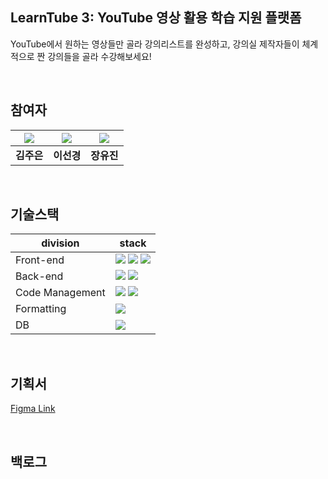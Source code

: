 ## LearnTube 3: YouTube 영상 활용 학습 지원 플랫폼
YouTube에서 원하는 영상들만 골라 강의리스트를 완성하고, 강의실 제작자들이 체계적으로 짠 강의들을 골라 수강해보세요!

</br>

## 참여자

| ![](https://github.com/kimjueun1.png) | ![](https://github.com/Vinodi-skLee.png) | ![](https://github.com/existarr.png) |
| :--------------------------------------: | :--------------------------------------: | :--------------------------------------: |
|             **김주은**              |             **이선경**              |             **장유진**              |

</br>

## 기술스택

| division        | stack                                                                                                                                                                                                                                                                                                       |
| --------------- | ----------------------------------------------------------------------------------------------------------------------------------------------------------------------------------------------------------------------------------------------------------------------------------------------------------- |
| Front-end       | <img src="https://img.shields.io/badge/react-61DAFB?style=for-the-badge&logo=react&logoColor=black">  <img src="https://img.shields.io/badge/emotion-5B0BB5?style=for-the-badge&logo=funimation&logoColor=black"> <img src="https://img.shields.io/badge/bootstrap-7952B3?style=for-the-badge&logo=bootstrap&logoColor=black"> |
| Back-end        |  <img src="https://img.shields.io/badge/springboot-6DB33F?style=for-the-badge&logo=springboot&logoColor=black"> <img src="https://img.shields.io/badge/jpa-6DB33F?style=for-the-badge&logo=springboot&logoColor=black">|
| Code Management | <img src="https://img.shields.io/badge/git-F05032?style=for-the-badge&logo=git&logoColor=black"> <img src="https://img.shields.io/badge/github-181717?style=for-the-badge&logo=github&logoColor=black"> |
| Formatting      | <img src="https://img.shields.io/badge/prettier-F7B93E?style=for-the-badge&logo=prettier&logoColor=black">                                 |
| DB              | <img src="https://img.shields.io/badge/mysql-4479A1?style=for-the-badge&logo=mysql&logoColor=black"> |

</br>

## 기획서

[Figma Link](https://www.figma.com/file/PWOrxikyK7YTAdcYR2YNtS/kimleean?node-id=0%3A1)

</br>

## 백로그


